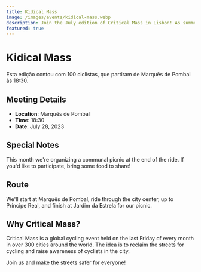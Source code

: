 ```yaml
---
title: Kidical Mass
image: /images/events/kidical-mass.webp
description: Join the July edition of Critical Mass in Lisbon! As summer heats up, we'll be riding through the city at sunset, ending with a picnic at Jardim da Estrela.
featured: true
---
```

# Kidical Mass

Esta edição contou com 100 ciclistas, que partiram de Marquês de Pombal às 18:30.

## Meeting Details

- **Location**: Marquês de Pombal
- **Time**: 18:30
- **Date**: July 28, 2023

## Special Notes

This month we're organizing a communal picnic at the end of the ride. If you'd like to participate, bring some food to share!

## Route

We'll start at Marquês de Pombal, ride through the city center, up to Príncipe Real, and finish at Jardim da Estrela for our picnic.

## Why Critical Mass?

Critical Mass is a global cycling event held on the last Friday of every month in over 300 cities around the world. The idea is to reclaim the streets for cycling and raise awareness of cyclists in the city.

Join us and make the streets safer for everyone!
